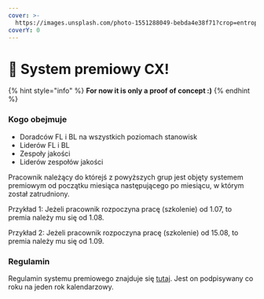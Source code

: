```yaml
---
cover: >-
  https://images.unsplash.com/photo-1551288049-bebda4e38f71?crop=entropy&cs=srgb&fm=jpg&ixid=M3wxOTcwMjR8MHwxfHNlYXJjaHw4fHxleGNlbHxlbnwwfHx8fDE2OTc1MzEwNDd8MA&ixlib=rb-4.0.3&q=85
coverY: 0
---
```


# 👋 System premiowy CX!

{% hint style="info" %}
**For now it is only a proof of concept :)**&#x20;
{% endhint %}

### Kogo obejmuje

* Doradców FL i BL na wszystkich poziomach stanowisk
* Liderów FL i BL
* Zespoły jakości
* Liderów zespołów jakości

Pracownik należący do którejś z powyższych grup jest objęty systemem premiowym od początku miesiąca następującego po miesiącu, w którym został zatrudniony.

Przykład 1: Jeżeli pracownik rozpoczyna pracę (szkolenie) od 1.07, to premia należy mu się od 1.08.&#x20;

Przykład 2: Jeżeli pracownik rozpoczyna pracę (szkolenie) od 15.08, to premia należy mu się od 1.09.

### Regulamin

Regulamin systemu premiowego znajduje się [tutaj](https://drive.google.com/file/d/1H1uW\_JhdKL9JxoBRV0-niaMy0mQIfmff/view). Jest on podpisywany co roku na jeden rok kalendarzowy.
